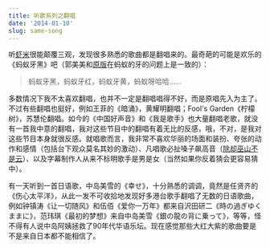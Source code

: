 ```yaml
---
title: 听歌系列之翻唱
date: '2014-01-10'
slug: same-song
---
```


听[虾米](http://www.xiami.com)很能颠覆三观，发现很多熟悉的歌曲都是翻唱来的。最奇葩的可能是欢乐的《蚂蚁牙黑》吧（郭美美和[原版](http://www.xiami.com/song/1769076719)在蚂蚁的牙的问题上是一致的）：

> 蚂蚁牙黑，蚂蚁牙红，蚂蚁牙黄，蚂蚁呀哈哈……

多数情况下我不太喜欢翻唱，也并不一定是翻唱唱得不好，而是原唱先入为主了。不过有些翻唱也挺好，例如王菲的《暗涌》，黄耀明翻唱；Fool's Garden《柠檬树》，苏慧伦翻唱。如今的《中国好声音》和《我是歌手》也大量翻唱老歌，就没有一首我中意的翻唱，我对这些节目中的翻唱有着无比的反感，哦，不对，是我对这些节目本身就很反感。就唱歌而言，我非常不喜欢华丽的场面和装扮、夸张的动作和感情（包括台下观众莫名其妙的激动）、凡唱歌必扯嗓子飙高音（[除却巫山不是云](http://youtu.be/Z2s_n9Gz3_Y)）、以及字幕制作人从来不标明歌手是男是女（当然如果你反着猜会更容易猜中）。

有一天听到一首日语歌，中岛美雪的《幸せ》，十分熟悉的调调，竟然是任贤齐的《伤心太平洋》，从此一发不可收拾地发现好多港台歌手翻唱了无数的日语歌曲，例如钟镇涛《让一切随风》和伍佰《爱你一万年》都来自沢田研二《時の過ぎゆくままに》，范玮琪《最初的梦想》来自中岛美雪《銀の龍の背に乗って》，等等，怪不得有人说中岛阿姨拯救了90年代华语乐坛。现在感觉那些大红大紫的歌曲要是不是来自日本都不能相信了。
